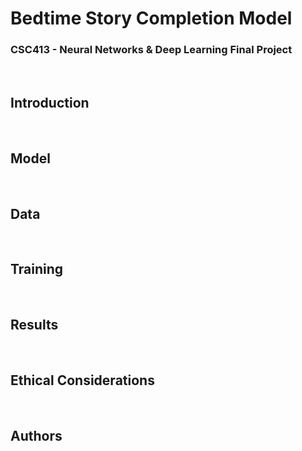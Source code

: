 <h1>Bedtime Story Completion Model</h1>
<h3>CSC413 - Neural Networks & Deep Learning Final Project</h3>

<br>

## Introduction
<br>


## Model
<br>

## Data
<br>

## Training
<br>

## Results
<br>

## Ethical Considerations
<br>

## Authors
<br>